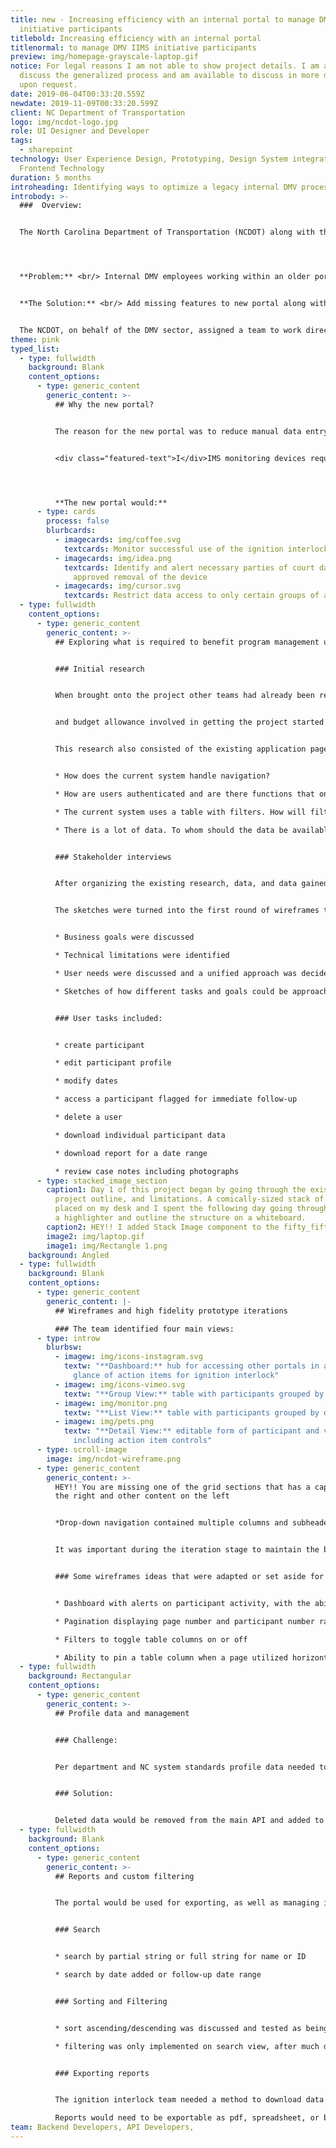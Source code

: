 ```yaml
---
title: new - Increasing efficiency with an internal portal to manage DMV IIMS
  initiative participants
titlebold: Increasing efficiency with an internal portal
titlenormal: to manage DMV IIMS initiative participants
preview: img/homepage-grayscale-laptop.gif
notice: For legal reasons I am not able to show project details. I am able to
  discuss the generalized process and am available to discuss in more detail
  upon request.
date: 2019-06-04T00:33:20.559Z
newdate: 2019-11-09T00:33:20.599Z
client: NC Department of Transportation
logo: img/ncdot-logo.jpg
role: UI Designer and Developer
tags:
  - sharepoint
technology: User Experience Design, Prototyping, Design System integration,
  Frontend Technology
duration: 5 months
introheading: Identifying ways to optimize a legacy internal DMV process digitally
introbody: >-
  ###  Overview:


  The North Carolina Department of Transportation (NCDOT) along with the Department of Motor Vehicles (NCDMV) is responsible for managing transportation infrastructure, registration for driver license, and general driver safety.




  **Problem:** <br/> Internal DMV employees working within an older portal for managing Ignition Interlock participants experience difficulty keeping up with backlog and lack of needed features. 


  **The Solution:** <br/> Add missing features to new portal along with a new approach to data management and API integration, while separating reliance on specific dependencies


  The NCDOT, on behalf of the DMV sector, assigned a team to work directly with the Ignition Interlock Program (IIP) team. The IIP team needed a new online system for managing the program. The new system would need to still support the legacy system’s data and its user’s needs; this included browser support, a SharePoint frontend, and UI that integrated into the existing design system
theme: pink
typed_list:
  - type: fullwidth
    background: Blank
    content_options:
      - type: generic_content
        generic_content: >-
          ## Why the new portal?


          The reason for the new portal was to reduce manual data entry. The system would integrate with the IIMS data APIs to aid in creating desired features to aid in managing existing, stale, and new participants and vendors of the IIMS monitoring devices.


          <﻿div class="featured-text">I</div>IMS monitoring devices require a driver to conduct breathalyzer tests in order to start a vehicle.




          **The new portal would:**
      - type: cards
        process: false
        blurbcards:
          - imagecards: img/coffee.svg
            textcards: Monitor successful use of the ignition interlock device
          - imagecards: img/idea.png
            textcards: Identify and alert necessary parties of court dates and eventual
              approved removal of the device
          - imagecards: img/cursor.svg
            textcards: Restrict data access to only certain groups of authenticated users
  - type: fullwidth
    content_options:
      - type: generic_content
        generic_content: >-
          ## Exploring what is required to benefit program management user needs


          ### Initial research


          When brought onto the project other teams had already been researching and working on the legislation. This research consisted of the existing application pages and online database that this portal would be incorporated with. We knew the backend database would need data structure updates. I worked with the backend team to define the transition from the existing system to the new in preparation for the UI changes.


          and budget allowance involved in getting the project started for years. No visual design or development had started, however.


          This research also consisted of the existing application pages and online database that this portal would be incorporated with. We knew the backend database would need data structure updates. I worked with the backend team to define the transition from the existing system to the new in preparation for the UI changes.


          * How does the current system handle navigation?

          * How are users authenticated and are there functions that only some users have access to? What does an unauthenticated user see?

          * The current system uses a table with filters. How will filtering be handled without a SharePoint backend?

          * There is a lot of data. To whom should the data be available, when, and how can the data be grouped into views?


          ### Stakeholder interviews


          After organizing the existing research, data, and data gained from numerous internal and external ideation sessions I consulted with the internal project lead. We unified on a strategy before driving downtown to meet with the project owner. The project owner ensured the plan met their expectations. Some aspects of the project required clarification to how it would translate within the UI. I was able to sketch and iterate on an initial batch wireframes for each set of pages during the session. The project owner was satisfied with the direction and signed off on the project so work on the UI and APIs could begin.


          The sketches were turned into the first round of wireframes to cover each user task. 


          * Business goals were discussed

          * Technical limitations were identified

          * User needs were discussed and a unified approach was decided upon

          * Sketches of how different tasks and goals could be approached were created during the initial interview


          ### User tasks included:


          * create participant

          * edit participant profile

          * modify dates

          * access a participant flagged for immediate follow-up

          * delete a user

          * download individual participant data

          * download report for a date range

          * review case notes including photographs
      - type: stacked_image_section
        caption1: Day 1 of this project began by going through the existing research,
          project outline, and limitations. A comically-sized stack of paper was
          placed on my desk and I spent the following day going through it with
          a highlighter and outline the structure on a whiteboard.
        caption2: HEY!! I added Stack Image component to the fifty_fifty layout
        image2: img/laptop.gif
        image1: img/Rectangle 1.png
    background: Angled
  - type: fullwidth
    background: Blank
    content_options:
      - type: generic_content
        generic_content: |-
          ## Wireframes and high fidelity prototype iterations

          ### The team identified four main views:
      - type: introw
        blurbsw:
          - imagew: img/icons-instagram.svg
            textw: "**Dashboard:** hub for accessing other portals in addition to a quick
              glance of action items for ignition interlock"
          - imagew: img/icons-vimeo.svg
            textw: "**Group View:** table with participants grouped by date added"
          - imagew: img/monitor.png
            textw: "**List View:** table with participants grouped by date added"
          - imagew: img/pets.png
            textw: "**Detail View:** editable form of participant and vendor information
              including action item controls"
      - type: scroll-image
        image: img/ncdot-wireframe.png
      - type: generic_content
        generic_content: >-
          H﻿EY!! You are missing one of the grid sections that has a caption of
          the right and other content on the left


          *Drop-down navigation contained multiple columns and subheaders. This navigation was duplicated within the code for muliple screen sizes rather than using CSS to adjust the layout*


          It was important during the iteration stage to maintain the basic structure of the existing pages. The DMV team did not want a rebrand and wanted the new system to fit in atheistically with the existing SharePoint design system. This meant the focus would be on optimized functionality and user experience.


          ### Some wireframes ideas that were adapted or set aside for later updates:


          * Dashboard with alerts on participant activity, with the ability to set reminders

          * Pagination displaying page number and participant number ranges

          * Filters to toggle table columns on or off

          * Ability to pin a table column when a page utilized horizontal scrolling
  - type: fullwidth
    background: Rectangular
    content_options:
      - type: generic_content
        generic_content: >-
          ## Profile data and management


          ### Challenge:


          Per department and NC system standards profile data needed to be retained for years. Users also needed to be able to remove accounts whether due to error or dismissal from the program.


          ### Solution:


          Deleted data would be removed from the main API and added to a separate API for deleted accounts. This delete API would auto remove data after a certain amount of time, according to state regulations. This process would allow users deleted in error to be reinstated.
  - type: fullwidth
    background: Blank
    content_options:
      - type: generic_content
        generic_content: >-
          ## Reports and custom filtering


          The portal would be used for exporting, as well as managing information. Reports would contain features for search, sorting, and filtering.


          ### Search


          * search by partial string or full string for name or ID

          * search by date added or follow-up date range


          ### Sorting and Filtering


          * sort ascending/descending was discussed and tested as being based on ID or last name, and status

          * filtering was only implemented on search view, after much discussion


          ### Exporting reports


          The ignition interlock team needed a method to download data based on customizable criteria.

          Reports would need to be exportable as pdf, spreadsheet, or both as a single download
team: Backend Developers, API Developers,
---
```

